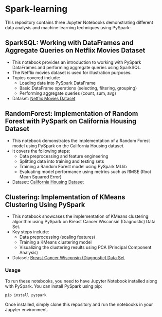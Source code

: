 # Spark-learning

This repository contains three Jupyter Notebooks demonstrating different data analysis and machine learning techniques using PySpark:

## SparkSQL: Working with DataFrames and Aggregate Queries on Netflix Movies Dataset
- This notebook provides an introduction to working with PySpark DataFrames and performing aggregate queries using SparkSQL.
- The Netflix movies dataset is used for illustration purposes.
- Topics covered include:
  - Loading data into PySpark DataFrame
  - Basic DataFrame operations (selecting, filtering, grouping)
  - Performing aggregate queries (count, sum, avg)
- Dataset: [Netflix Movies Dataset](https://www.kaggle.com/datasets/netflix-inc/netflix-prize-data)

## RandomForest: Implementation of Random Forest with PySpark on California Housing Dataset
- This notebook demonstrates the implementation of a Random Forest model using PySpark on the California Housing dataset.
- It covers the following steps:
  - Data preprocessing and feature engineering
  - Splitting data into training and testing sets
  - Training a Random Forest model using PySpark MLlib
  - Evaluating model performance using metrics such as RMSE (Root Mean Squared Error)
- Dataset: [California Housing Dataset](https://www.kaggle.com/datasets/camnugent/california-housing-prices)

## Clustering: Implementation of KMeans Clustering Using PySpark
- This notebook showcases the implementation of KMeans clustering algorithm using PySpark on Breast Cancer Wisconsin (Diagnostic) Data Set.
- Key steps include:
  - Data preprocessing (scaling features)
  - Training a KMeans clustering model
  - Visualizing the clustering results using PCA (Principal Component Analysis)
- Dataset: [Breast Cancer Wisconsin (Diagnostic) Data Set](https://www.kaggle.com/datasets/uciml/breast-cancer-wisconsin-data)

### Usage
To run these notebooks, you need to have Jupyter Notebook installed along with PySpark. You can install PySpark using pip:

```bash
pip install pyspark
```
Once installed, simply clone this repository and run the notebooks in your Jupyter environment.

